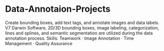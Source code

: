 # Data-Annotaion-Projects
Create bounding boxes, add text tags, and annotate images and data labels. V7 Darwin Software, 2D/3D bounding boxes, image labeling, categorization, lines and splines, and semantic segmentation are utilized during the data annotation process. Skills: Teamwork · Image Annotation · Time Management · Quality Assurance
